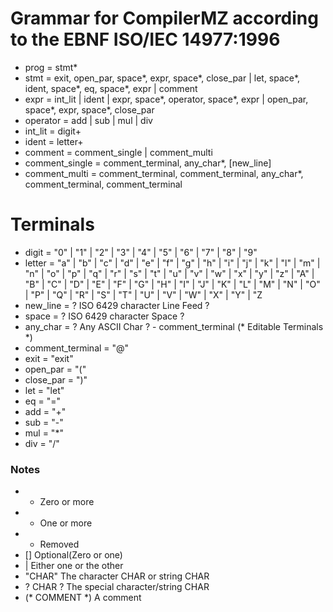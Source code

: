 # Grammar for CompilerMZ according to the EBNF ISO/IEC 14977:1996

- prog = stmt*
- stmt = exit, open_par, space*, expr, space*, close_par | let, space*, ident, space*, eq, space*, expr | comment
- expr = int_lit | ident | expr, space*, operator, space*, expr | open_par, space*, expr, space*, close_par
- operator = add | sub | mul | div
- int_lit = digit+
- ident = letter+
- comment = comment_single | comment_multi
- comment_single = comment_terminal, any_char*, [new_line]
- comment_multi = comment_terminal, comment_terminal, any_char*, comment_terminal, comment_terminal
# Terminals
- digit = "0" | "1" | "2" | "3" | "4" | "5" | "6" | "7" | "8" | "9"
- letter = "a" | "b" | "c" | "d" | "e" | "f" | "g" | "h" | "i" | "j" | "k" | "l" | "m" | "n" | "o" | "p" | "q" | "r" | "s" | "t" | "u" | "v" | "w" | "x" | "y" | "z" | "A" | "B" | "C" | "D" | "E" | "F" | "G" | "H" | "I" | "J" | "K" | "L" | "M" | "N" | "O" | "P" | "Q" | "R" | "S" | "T" | "U" | "V" | "W" | "X" | "Y" | "Z
- new_line = ? ISO 6429 character Line Feed ?
- space = ? ISO 6429 character Space ?
- any_char = ? Any ASCII Char ? - comment_terminal
(* Editable Terminals *)
- comment_terminal = "@"
- exit = "exit"
- open_par = "("
- close_par = ")"
- let = "let"
- eq = "="
- add = "+"
- sub = "-"
- mul = "*"
- div = "/"


### Notes
- * Zero or more 
- + One or more 
- - Removed
- [] Optional(Zero or one)
- | Either one or the other 
- "CHAR" The character CHAR or string CHAR
- ? CHAR ? The special character/string CHAR
- (* COMMENT *) A comment


